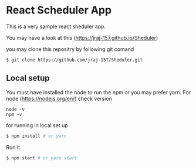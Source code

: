 # React Scheduler App

This is a very sample react sheduler app.

You may have a look at this (https://jraj-157.github.io/Sheduler)

you may clone this repositry by following git comand
```bash
$ git clone https://github.com/jraj-157/Sheduler.git
```

## Local setup

You must have installed the node to run the npm or you may prefer yarn.
For node (https://nodejs.org/en/) 
check version
```
node -v
npm -v
```

for running in local set up 
```bash
$ npm install # or yarn
```

Run it
```bash
$ npm start # or yarn start
```
